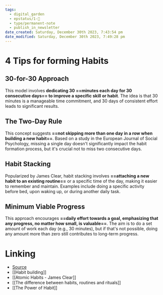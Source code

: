 ```yaml
---
tags:
  - digital_garden
  - epstatus/1-🌱
  - type/permanent-note
  - publish_in_newsletter
date_created: Saturday, December 30th 2023, 7:43:54 pm
date_modified: Saturday, December 30th 2023, 7:49:28 pm
---
```

# 4 Tips for forming Habits
## 30-for-30 Approach
This model involves **dedicating 30 ==minutes each day for 30 consecutive days== to improve a specific skill or habit**. The idea is that 30 minutes is a manageable time commitment, and 30 days of consistent effort leads to significant results.

## The Two-Day Rule
This concept suggests **==not skipping more than one day in a row when building a new habit==**. Based on a study in the European Journal of Social Psychology, missing a single day doesn't significantly impact the habit formation process, but it's crucial not to miss two consecutive days.

## Habit Stacking
Popularized by James Clear, habit stacking involves **==attaching a new habit to an existing routine==** or a specific time of the day, making it easier to remember and maintain. Examples include doing a specific activity before bed, upon waking up, or during another daily task.

## Minimum Viable Progress
This approach encourages **==daily effort towards a goal, emphasizing that any progress, no matter how small, is valuable==**. The aim is to do a set amount of work each day (e.g., 30 minutes), but if that's not possible, doing any amount more than zero still contributes to long-term progress.
# Linking
+ [Source](https://www.linkedin.com/posts/sahilbloom_harsh-truth-ideas-arecheap-execution-is-activity-7146844145578385408-hHqE?utm_source=share&utm_medium=member_desktop)
+ [[Habit building]]
+ [[Atomic Habits - James Clear]]
+ [[The difference between habits, routines and rituals]]
+ [[The Power of Habit]]

